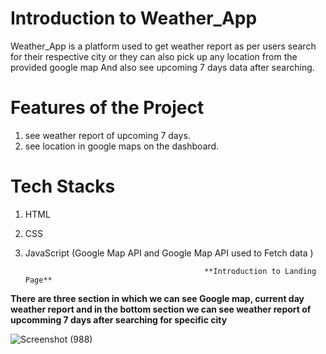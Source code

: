 # Introduction to Weather_App
  
Weather_App is a platform used to get weather report as per users search for their respective city or they can also pick up any location from the provided google map And also see upcoming 7 days data after searching.

# Features of the Project


1. see weather report of upcoming 7 days.
2. see location in google maps on the dashboard.

# Tech Stacks 

1. HTML
2. CSS
3. JavaScript (Google Map API and Google Map API used to Fetch data )


                                               **Introduction to Landing Page**

**There are three section in which we can see Google map, current day weather report and in the bottom section we can see weather report of upcomming 7 days after searching for specific city** 


![Screenshot (988)](https://user-images.githubusercontent.com/97450767/165694268-70fb96be-1a7e-44de-a710-d4c0934a006b.png)
